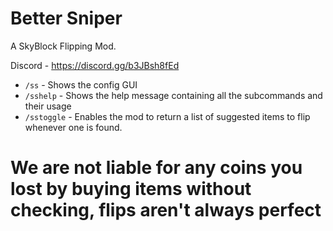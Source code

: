 # Better Sniper

A SkyBlock Flipping Mod.

Discord - https://discord.gg/b3JBsh8fEd

- `/ss` - Shows the config GUI
- `/sshelp` - Shows the help message containing all the subcommands and their usage
- `/sstoggle` - Enables the mod to return a list of suggested items to flip whenever one is found.


# We are not liable for any coins you lost by buying items without checking, flips aren't always perfect
